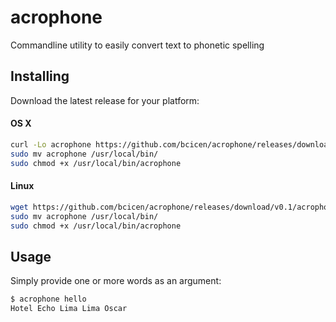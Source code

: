 # acrophone

Commandline utility to easily convert text to phonetic spelling

## Installing

Download the latest release for your platform:

#### OS X

```bash
curl -Lo acrophone https://github.com/bcicen/acrophone/releases/download/v0.1/acrophone-0.1-darwin-amd64
sudo mv acrophone /usr/local/bin/
sudo chmod +x /usr/local/bin/acrophone
```

#### Linux

```bash
wget https://github.com/bcicen/acrophone/releases/download/v0.1/acrophone-0.1-linux-amd64 -O acrophone
sudo mv acrophone /usr/local/bin/
sudo chmod +x /usr/local/bin/acrophone
```

## Usage

Simply provide one or more words as an argument:
```bash
$ acrophone hello
Hotel Echo Lima Lima Oscar
```
